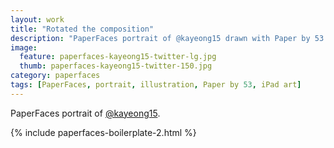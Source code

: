 ```yaml
---
layout: work
title: "Rotated the composition"
description: "PaperFaces portrait of @kayeong15 drawn with Paper by 53 on an iPad."
image:   
  feature: paperfaces-kayeong15-twitter-lg.jpg
  thumb: paperfaces-kayeong15-twitter-150.jpg
category: paperfaces
tags: [PaperFaces, portrait, illustration, Paper by 53, iPad art]
---
```


PaperFaces portrait of [@kayeong15](http://twitter.com/kayeong15).

{% include paperfaces-boilerplate-2.html %}